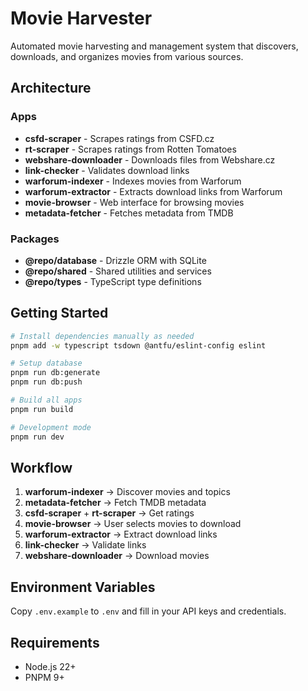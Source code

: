 # Movie Harvester

Automated movie harvesting and management system that discovers, downloads, and organizes movies from various sources.

## Architecture

### Apps
- **csfd-scraper** - Scrapes ratings from CSFD.cz
- **rt-scraper** - Scrapes ratings from Rotten Tomatoes
- **webshare-downloader** - Downloads files from Webshare.cz
- **link-checker** - Validates download links
- **warforum-indexer** - Indexes movies from Warforum
- **warforum-extractor** - Extracts download links from Warforum
- **movie-browser** - Web interface for browsing movies
- **metadata-fetcher** - Fetches metadata from TMDB

### Packages
- **@repo/database** - Drizzle ORM with SQLite
- **@repo/shared** - Shared utilities and services
- **@repo/types** - TypeScript type definitions

## Getting Started

```bash
# Install dependencies manually as needed
pnpm add -w typescript tsdown @antfu/eslint-config eslint

# Setup database
pnpm run db:generate
pnpm run db:push

# Build all apps
pnpm run build

# Development mode
pnpm run dev
```

## Workflow

1. **warforum-indexer** → Discover movies and topics
2. **metadata-fetcher** → Fetch TMDB metadata
3. **csfd-scraper** + **rt-scraper** → Get ratings
4. **movie-browser** → User selects movies to download
5. **warforum-extractor** → Extract download links
6. **link-checker** → Validate links
7. **webshare-downloader** → Download movies

## Environment Variables

Copy `.env.example` to `.env` and fill in your API keys and credentials.

## Requirements

- Node.js 22+
- PNPM 9+
